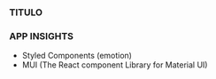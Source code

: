 ### TITULO

### APP INSIGHTS

* Styled Components (emotion)
* MUI  (The React component Library for Material UI)


